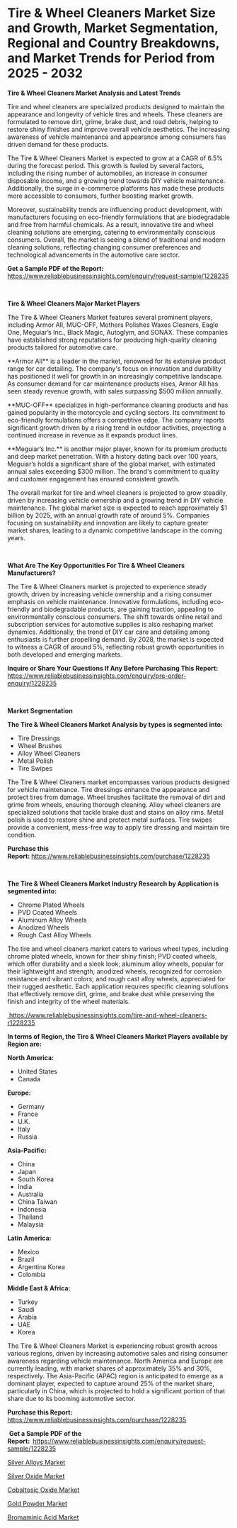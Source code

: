 <p><h1>Tire & Wheel Cleaners Market Size and Growth, Market Segmentation, Regional and Country Breakdowns, and Market Trends for Period from 2025 -  2032</h1></p><p><strong>Tire & Wheel Cleaners Market Analysis and Latest Trends</strong></p>
<p><p>Tire and wheel cleaners are specialized products designed to maintain the appearance and longevity of vehicle tires and wheels. These cleaners are formulated to remove dirt, grime, brake dust, and road debris, helping to restore shiny finishes and improve overall vehicle aesthetics. The increasing awareness of vehicle maintenance and appearance among consumers has driven demand for these products.</p><p>The Tire & Wheel Cleaners Market is expected to grow at a CAGR of 6.5% during the forecast period. This growth is fueled by several factors, including the rising number of automobiles, an increase in consumer disposable income, and a growing trend towards DIY vehicle maintenance. Additionally, the surge in e-commerce platforms has made these products more accessible to consumers, further boosting market growth. </p><p>Moreover, sustainability trends are influencing product development, with manufacturers focusing on eco-friendly formulations that are biodegradable and free from harmful chemicals. As a result, innovative tire and wheel cleaning solutions are emerging, catering to environmentally conscious consumers. Overall, the market is seeing a blend of traditional and modern cleaning solutions, reflecting changing consumer preferences and technological advancements in the automotive care sector.</p></p>
<p><strong>Get a Sample PDF of the Report:&nbsp;</strong> <a href="https://www.reliablebusinessinsights.com/enquiry/request-sample/1228235?utm_campaign=63&utm_medium=2&utm_source=Github&utm_content=ia&utm_term=30012025&utm_id=tire-wheel-cleaners">https://www.reliablebusinessinsights.com/enquiry/request-sample/1228235</a></p>
<p>&nbsp;</p>
<p><strong>Tire & Wheel Cleaners Major Market Players</strong></p>
<p><p>The Tire & Wheel Cleaners Market features several prominent players, including Armor All, MUC-OFF, Mothers Polishes Waxes Cleaners, Eagle One, Meguiar’s Inc., Black Magic, Autoglym, and SONAX. These companies have established strong reputations for producing high-quality cleaning products tailored for automotive care.</p><p>**Armor All** is a leader in the market, renowned for its extensive product range for car detailing. The company's focus on innovation and durability has positioned it well for growth in an increasingly competitive landscape. As consumer demand for car maintenance products rises, Armor All has seen steady revenue growth, with sales surpassing $500 million annually.</p><p>**MUC-OFF** specializes in high-performance cleaning products and has gained popularity in the motorcycle and cycling sectors. Its commitment to eco-friendly formulations offers a competitive edge. The company reports significant growth driven by a rising trend in outdoor activities, projecting a continued increase in revenue as it expands product lines.</p><p>**Meguiar’s Inc.** is another major player, known for its premium products and deep market penetration. With a history dating back over 100 years, Meguiar’s holds a significant share of the global market, with estimated annual sales exceeding $300 million. The brand's commitment to quality and customer engagement has ensured consistent growth.</p><p>The overall market for tire and wheel cleaners is projected to grow steadily, driven by increasing vehicle ownership and a growing trend in DIY vehicle maintenance. The global market size is expected to reach approximately $1 billion by 2025, with an annual growth rate of around 5%. Companies focusing on sustainability and innovation are likely to capture greater market shares, leading to a dynamic competitive landscape in the coming years.</p></p>
<p>&nbsp;</p>
<p><strong>What Are The Key Opportunities For Tire & Wheel Cleaners Manufacturers?</strong></p>
<p><p>The Tire & Wheel Cleaners market is projected to experience steady growth, driven by increasing vehicle ownership and a rising consumer emphasis on vehicle maintenance. Innovative formulations, including eco-friendly and biodegradable products, are gaining traction, appealing to environmentally conscious consumers. The shift towards online retail and subscription services for automotive supplies is also reshaping market dynamics. Additionally, the trend of DIY car care and detailing among enthusiasts is further propelling demand. By 2028, the market is expected to witness a CAGR of around 5%, reflecting robust growth opportunities in both developed and emerging markets.</p></p>
<p><strong>Inquire or Share Your Questions If Any Before Purchasing This Report:</strong> <a href="https://www.reliablebusinessinsights.com/enquiry/pre-order-enquiry/1228235?utm_campaign=63&utm_medium=2&utm_source=Github&utm_content=ia&utm_term=30012025&utm_id=tire-wheel-cleaners">https://www.reliablebusinessinsights.com/enquiry/pre-order-enquiry/1228235</a></p>
<p>&nbsp;</p>
<p><strong>Market Segmentation</strong></p>
<p><strong>The Tire & Wheel Cleaners Market Analysis by types is segmented into:</strong></p>
<p><ul><li>Tire Dressings</li><li>Wheel Brushes</li><li>Alloy Wheel Cleaners</li><li>Metal Polish</li><li>Tire Swipes</li></ul></p>
<p><p>The Tire & Wheel Cleaners market encompasses various products designed for vehicle maintenance. Tire dressings enhance the appearance and protect tires from damage. Wheel brushes facilitate the removal of dirt and grime from wheels, ensuring thorough cleaning. Alloy wheel cleaners are specialized solutions that tackle brake dust and stains on alloy rims. Metal polish is used to restore shine and protect metal surfaces. Tire swipes provide a convenient, mess-free way to apply tire dressing and maintain tire condition.</p></p>
<p><strong>Purchase this Report:&nbsp;</strong><a href="https://www.reliablebusinessinsights.com/purchase/1228235?utm_campaign=63&utm_medium=2&utm_source=Github&utm_content=ia&utm_term=30012025&utm_id=tire-wheel-cleaners">https://www.reliablebusinessinsights.com/purchase/1228235</a></p>
<p>&nbsp;</p>
<p><strong>The Tire & Wheel Cleaners Market Industry Research by Application is segmented into:</strong></p>
<p><ul><li>Chrome Plated Wheels</li><li>PVD Coated Wheels</li><li>Aluminum Alloy Wheels</li><li>Anodized Wheels</li><li>Rough Cast Alloy Wheels</li></ul></p>
<p><p>The tire and wheel cleaners market caters to various wheel types, including chrome plated wheels, known for their shiny finish; PVD coated wheels, which offer durability and a sleek look; aluminum alloy wheels, popular for their lightweight and strength; anodized wheels, recognized for corrosion resistance and vibrant colors; and rough cast alloy wheels, appreciated for their rugged aesthetic. Each application requires specific cleaning solutions that effectively remove dirt, grime, and brake dust while preserving the finish and integrity of the wheel materials.</p></p>
<p><a href="https://www.reliablebusinessinsights.com/tire-and-wheel-cleaners-r1228235?utm_campaign=63&utm_medium=2&utm_source=Github&utm_content=ia&utm_term=30012025&utm_id=tire-wheel-cleaners">&nbsp;https://www.reliablebusinessinsights.com/tire-and-wheel-cleaners-r1228235</a></p>
<p><strong>In terms of Region, the Tire & Wheel Cleaners Market Players available by Region are:</strong></p>
<p>
    <p> <strong> North America: </strong>
        <ul>
            <li>United States</li>
            <li>Canada</li>
        </ul>
        </p> 
    <p> <strong> Europe: </strong>
        <ul>
            <li>Germany</li>
            <li>France</li>
            <li>U.K.</li>
            <li>Italy</li>
            <li>Russia</li>
        </ul>
        </p> 
    <p> <strong> Asia-Pacific: </strong>
        <ul>
            <li>China</li>
            <li>Japan</li>
            <li>South Korea</li>
            <li>India</li>
            <li>Australia</li>
            <li>China Taiwan</li>
            <li>Indonesia</li>
            <li>Thailand</li>
            <li>Malaysia</li>
        </ul>
        </p> 
    <p> <strong> Latin America: </strong>
        <ul>
            <li>Mexico</li>
            <li>Brazil</li>
            <li>Argentina Korea</li>
            <li>Colombia</li>
        </ul>
        </p> 
    <p> <strong> Middle East & Africa: </strong>
        <ul>
            <li>Turkey</li>
            <li>Saudi</li>
            <li>Arabia</li>
            <li>UAE</li>
            <li>Korea</li>
        </ul>
    </p>
    </p>
<p><p>The Tire & Wheel Cleaners Market is experiencing robust growth across various regions, driven by increasing automotive sales and rising consumer awareness regarding vehicle maintenance. North America and Europe are currently leading, with market shares of approximately 35% and 30%, respectively. The Asia-Pacific (APAC) region is anticipated to emerge as a dominant player, expected to capture around 25% of the market share, particularly in China, which is projected to hold a significant portion of that share due to its booming automotive sector.</p></p>
<p><strong>Purchase this Report: </strong><a href="https://www.reliablebusinessinsights.com/purchase/1228235?utm_campaign=63&utm_medium=2&utm_source=Github&utm_content=ia&utm_term=30012025&utm_id=tire-wheel-cleaners">https://www.reliablebusinessinsights.com/purchase/1228235</a></p>
<p>&nbsp;<strong>Get a Sample PDF of the Report:&nbsp;&nbsp;</strong><a href="https://www.reliablebusinessinsights.com/enquiry/request-sample/1228235?utm_campaign=63&utm_medium=2&utm_source=Github&utm_content=ia&utm_term=30012025&utm_id=tire-wheel-cleaners">https://www.reliablebusinessinsights.com/enquiry/request-sample/1228235</a></p>
<p><strong></strong></p>
<p><p><a href="https://github.com/ilonaenterline65/Market-Research-Report-List-1/blob/main/silver-alloys-market.md?utm_campaign=63&utm_medium=2&utm_source=Github&utm_content=ia&utm_term=30012025&utm_id=tire-wheel-cleaners">Silver Alloys Market</a></p><p><a href="https://github.com/gullattedenna/Market-Research-Report-List-1/blob/main/silver-oxide-market.md?utm_campaign=63&utm_medium=2&utm_source=Github&utm_content=ia&utm_term=30012025&utm_id=tire-wheel-cleaners">Silver Oxide Market</a></p><p><a href="https://github.com/bolalfredia7777/Market-Research-Report-List-1/blob/main/cobaltosic-oxide-market.md?utm_campaign=63&utm_medium=2&utm_source=Github&utm_content=ia&utm_term=30012025&utm_id=tire-wheel-cleaners">Cobaltosic Oxide Market</a></p><p><a href="https://github.com/chungwimbu4/Market-Research-Report-List-1/blob/main/gold-powder-market.md?utm_campaign=63&utm_medium=2&utm_source=Github&utm_content=ia&utm_term=30012025&utm_id=tire-wheel-cleaners">Gold Powder Market</a></p><p><a href="https://github.com/AshrafKhan865/Market-Research-Report-List-1/blob/main/bromaminic-acid-market.md?utm_campaign=63&utm_medium=2&utm_source=Github&utm_content=ia&utm_term=30012025&utm_id=tire-wheel-cleaners">Bromaminic Acid Market</a></p></p>
